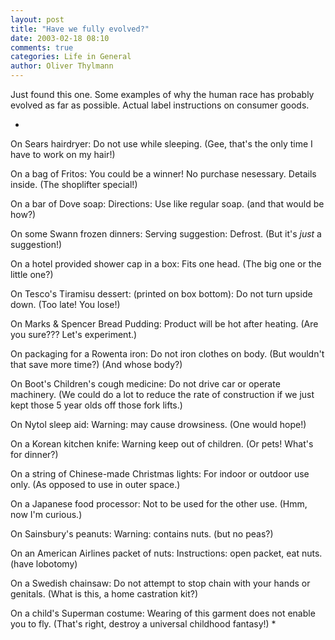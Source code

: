 ```yaml
---
layout: post
title: "Have we fully evolved?"
date: 2003-02-18 08:10
comments: true
categories: Life in General
author: Oliver Thylmann
---
```



Just found this one. Some examples of why the human race has probably evolved as far as possible. Actual label instructions on consumer goods.





*
On Sears hairdryer:
Do not use while sleeping.
(Gee, that's the only time I have to work on my hair!)

On a bag of Fritos:
You could be a winner! No purchase nesessary.
Details inside.
(The shoplifter special!)

On a bar of Dove soap:
Directions: Use like regular soap.
(and that would be how?)

On some Swann frozen dinners:
Serving suggestion: Defrost.
(But it's *just* a suggestion!)

On a hotel provided shower cap in a box:
Fits one head.
(The big one or the little one?)

On Tesco's Tiramisu dessert: (printed on box bottom):
Do not turn upside down.
(Too late! You lose!)

On Marks &amp; Spencer Bread Pudding:
Product will be hot after heating.
(Are you sure??? Let's experiment.)

On packaging for a Rowenta iron:
Do not iron clothes on body.
(But wouldn't that save more time?)
(And whose body?)

On Boot's Children's cough medicine:
Do not drive car or operate machinery.
(We could do a lot to reduce the rate of construction if we just kept those 5 year olds off those fork lifts.)

On Nytol sleep aid:
Warning: may cause drowsiness.
(One would hope!)

On a Korean kitchen knife:
Warning keep out of children.
(Or pets! What's for dinner?)

On a string of Chinese-made Christmas lights:
For indoor or outdoor use only.
(As opposed to use in outer space.)

On a Japanese food processor:
Not to be used for the other use.
(Hmm, now I'm curious.)

On Sainsbury's peanuts:
Warning: contains nuts.
(but no peas?)

On an American Airlines packet of nuts:
Instructions: open packet, eat nuts.
(have lobotomy)

On a Swedish chainsaw:
Do not attempt to stop chain with your hands or genitals.
(What is this, a home castration kit?)

On a child's Superman costume:
Wearing of this garment does not enable you to fly.
(That's right, destroy a universal childhood fantasy!)
*


